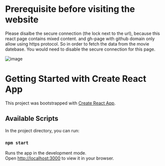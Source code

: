 # Prerequisite before visiting the website

Please disalbe the secure connection (the lock next to the url), because this react page contains mixed content. and gh-page with github domain only allow using https protocol. So in order to fetch the data from the movie datebase. You would need to disable the secure connection for this page.

![image](https://user-images.githubusercontent.com/63882653/178728497-b1b9a64b-b00b-496f-a2e2-1d5b02863257.png)


# Getting Started with Create React App

This project was bootstrapped with [Create React App](https://github.com/facebook/create-react-app).

## Available Scripts

In the project directory, you can run:

### `npm start`

Runs the app in the development mode.\
Open [http://localhost:3000](http://localhost:3000) to view it in your browser.
